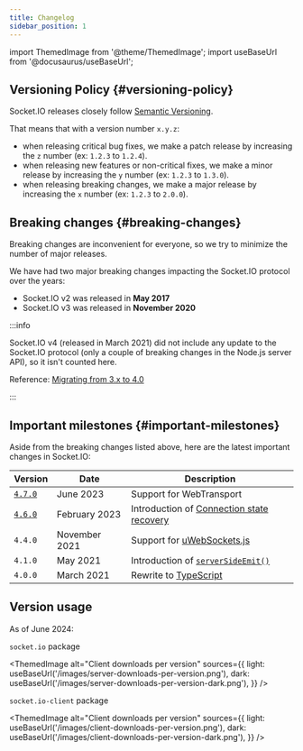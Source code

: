 ```yaml
---
title: Changelog
sidebar_position: 1
---
```


import ThemedImage from '@theme/ThemedImage';
import useBaseUrl from '@docusaurus/useBaseUrl';

## Versioning Policy {#versioning-policy}

Socket.IO releases closely follow [Semantic Versioning](https://semver.org/).

That means that with a version number `x.y.z`:

- when releasing critical bug fixes, we make a patch release by increasing the `z` number (ex: `1.2.3` to `1.2.4`).
- when releasing new features or non-critical fixes, we make a minor release by increasing the `y` number (ex: `1.2.3` to `1.3.0`).
- when releasing breaking changes, we make a major release by increasing the `x` number (ex: `1.2.3` to `2.0.0`).

## Breaking changes {#breaking-changes}

Breaking changes are inconvenient for everyone, so we try to minimize the number of major releases.

We have had two major breaking changes impacting the Socket.IO protocol over the years:

- Socket.IO v2 was released in **May 2017**
- Socket.IO v3 was released in **November 2020**

:::info

Socket.IO v4 (released in March 2021) did not include any update to the Socket.IO protocol (only a couple of breaking changes in the Node.js server API), so it isn't counted here.

Reference: [Migrating from 3.x to 4.0](../categories/07-Migrations/migrating-from-3-to-4.md)

:::

## Important milestones {#important-milestones}

Aside from the breaking changes listed above, here are the latest important changes in Socket.IO:

| Version             | Date          | Description                                                                                              |
|---------------------|---------------|----------------------------------------------------------------------------------------------------------|
| [`4.7.0`](4.7.0.md) | June 2023     | Support for WebTransport                                                                                 |
| [`4.6.0`](4.6.0.md) | February 2023 | Introduction of [Connection state recovery](../categories/01-Documentation/connection-state-recovery.md) |
| `4.4.0`             | November 2021 | Support for [uWebSockets.js](../categories/02-Server/server-installation.md#usage-with-uwebsockets)      |
| `4.1.0`             | May 2021      | Introduction of [`serverSideEmit()`](../categories/02-Server/server-instance.md#serversideemit)          |
| `4.0.0`             | March 2021    | Rewrite to [TypeScript](https://www.typescriptlang.org/)                                                 |

## Version usage

As of June 2024:

`socket.io` package

<ThemedImage
  alt="Client downloads per version"
  sources={{
    light: useBaseUrl('/images/server-downloads-per-version.png'),
    dark: useBaseUrl('/images/server-downloads-per-version-dark.png'),
  }}
/>


`socket.io-client` package

<ThemedImage
  alt="Client downloads per version"
  sources={{
    light: useBaseUrl('/images/client-downloads-per-version.png'),
    dark: useBaseUrl('/images/client-downloads-per-version-dark.png'),
  }}
/>
